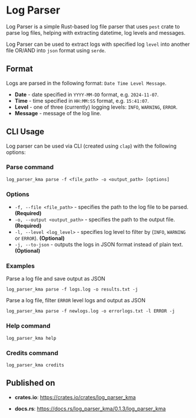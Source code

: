 # Log Parser

Log Parser is a simple Rust-based log file parser that uses `pest` crate to parse log files, helping with extracting datetime, log levels and messages.

Log Parser can be used to extract logs with specified log `level` into another file OR/AND into `json` format using `serde`.

## Format

Logs are parsed in the following format: `Date Time Level Message`.

- **Date** - date specified in `YYYY-MM-DD` format, e.g. `2024-11-07`.
- **Time** - time specified in `HH:MM:SS` format, e.g. `15:41:07`.
- **Level** - one of three (currently) logging levels: `INFO`, `WARNING`, `ERROR`.
- **Message** - message of the log line.

## CLI Usage

Log parser can be used via CLI (created using `clap`) with the following options:

### Parse command

```
log_parser_kma parse -f <file_path> -o <output_path> [options]
```

### Options

- `-f, --file <file_path>` - specifies the path to the log file to be parsed. **(Required)**
- `-o, --output <output_path>` - specifies the path to the output file. **(Required)**
- `-l, --level <log_level>` - specifies log level to filter by (`INFO`, `WARNING` or `ERROR`). **(Optional)**
- `-j, --to-json` - outputs the logs in JSON format instead of plain text. **(Optional)**

### Examples

Parse a log file and save output as JSON

```
log_parser_kma parse -f logs.log -o results.txt -j
```

Parse a log file, filter `ERROR` level logs and output as JSON

```
log_parser_kma parse -f newlogs.log -o errorlogs.txt -l ERROR -j
```

### Help command

```
log_parser_kma help
```

### Credits command

```
log_parser_kma credits
```

## Published on

- **crates.io**: https://crates.io/crates/log_parser_kma

- **docs.rs**: https://docs.rs/log_parser_kma/0.1.3/log_parser_kma
